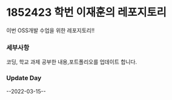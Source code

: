 # 1852423 학번 이재훈의 레포지토리
 이번 OSS개발 수업을 위한 레포지토리!!
 
 ### 세부사항
  코딩, 학교 과제 공부한 내용,포트폴리오를 업데이트 합니다.

 
 ### Update Day
 --2022-03-15--
 

